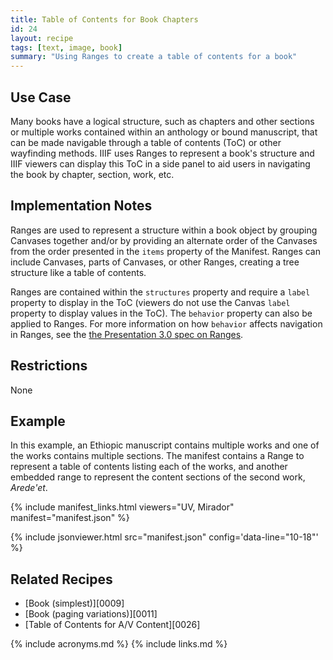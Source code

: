 ```yaml
---
title: Table of Contents for Book Chapters
id: 24
layout: recipe
tags: [text, image, book]
summary: "Using Ranges to create a table of contents for a book"
---
```


## Use Case

Many books have a logical structure, such as chapters and other sections or multiple works contained within an anthology or bound manuscript, that can be made navigable through a table of contents (ToC) or other wayfinding methods. IIIF uses Ranges to represent a book's structure and IIIF viewers can display this ToC in a side panel to aid users in navigating the book by chapter, section, work, etc.

## Implementation Notes

Ranges are used to represent a structure within a book object by grouping Canvases together and/or by providing an alternate order of the Canvases from the order presented in the `items` property of the Manifest. Ranges can include Canvases, parts of Canvases, or other Ranges, creating a tree structure like a table of contents.

Ranges are contained within the `structures` property and require a `label` property to display in the ToC (viewers do not use the Canvas `label` property to display values in the ToC). The `behavior` property can also be applied to Ranges. For more information on how `behavior` affects navigation in Ranges, see the [the Presentation 3.0 spec on Ranges](https://iiif.io/api/presentation/3.0/#54-range).

## Restrictions

None

## Example

In this example, an Ethiopic manuscript contains multiple works and one of the works contains multiple sections. The manifest contains a Range to represent a table of contents listing each of the works, and another embedded range to represent the content sections of the second work, *Arede'et*.

{% include manifest_links.html viewers="UV, Mirador" manifest="manifest.json" %}

{% include jsonviewer.html src="manifest.json" config='data-line="10-18"' %}

## Related Recipes

* [Book (simplest)][0009]
* [Book (paging variations)][0011]
* [Table of Contents for A/V Content][0026]

{% include acronyms.md %}
{% include links.md %}
